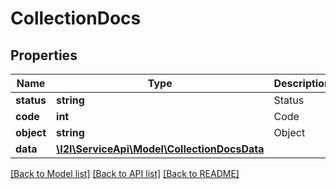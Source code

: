 # CollectionDocs

## Properties
Name | Type | Description | Notes
------------ | ------------- | ------------- | -------------
**status** | **string** | Status | [optional] 
**code** | **int** | Code | [optional] 
**object** | **string** | Object | [optional] 
**data** | [**\I2I\ServiceApi\Model\CollectionDocsData**](CollectionDocsData.md) |  | [optional] 

[[Back to Model list]](../../README.md#documentation-for-models) [[Back to API list]](../../README.md#documentation-for-api-endpoints) [[Back to README]](../../README.md)


